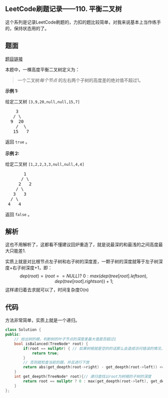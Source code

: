 ## LeetCode刷题记录——110. 平衡二叉树



这个系列是记录LeetCode刷题的，力扣的题比较简单，对我来说基本上当作练手的，保持状态用的了。



## 题面

[题目链接](https://leetcode-cn.com/problems/balanced-binary-tree/)


<p>本题中，一棵高度平衡二叉树定义为：</p>

<blockquote>
<p>一个二叉树<em>每个节点&nbsp;</em>的左右两个子树的高度差的绝对值不超过1。</p>
</blockquote>

<p><strong>示例 1:</strong></p>

<p>给定二叉树 <code>[3,9,20,null,null,15,7]</code></p>

<pre>    3
   / \
  9  20
    /  \
   15   7</pre>

<p>返回 <code>true</code> 。<br>
<br>
<strong>示例 2:</strong></p>

<p>给定二叉树 <code>[1,2,2,3,3,null,null,4,4]</code></p>

<pre>       1
      / \
     2   2
    / \
   3   3
  / \
 4   4
</pre>

<p>返回&nbsp;<code>false</code> 。</p>



## 解析

这也不用解析了，这都看不懂建议回炉重造了，就是说最深的和最浅的之间高度最大只能差1.

实质上就是对比根节点左子树和右子树的深度差，一颗子树的深度就等于左子树深度+右子树深度+1，即：
$$
dep(root) = (root == NULL) ?\ 0 :max(dep(tree[root].leftson) , dep(tree[root].rightson)) + 1;
$$
这样递归着去求就可以了，时间复杂度O(n)

## 代码

方法非常简单，实质上就是一个递归。

```C++
class Solution {
public:
    // 给出树的根，判断树的叶子节点的深度差最大值是否超过1
    bool isBalanced(TreeNode* root) {
        if(root == nullptr) { // 如果树根就是空的的话那么会造成访问错误的情况，应当避免
            return true;
        }
        // 否则就检查当前的跟，并且进行下放
        return abs(get_deepth(root->right) - get_deepth(root->left)) <= 1 && isBalanced(root->left) && isBalanced(root->right);
    }
    int get_deepth(TreeNode* root){// 递归查找以root为树根的子树的深度
        return root == nullptr ? 0 : max(get_deepth(root->left), get_deepth(root->right)) + 1;
    }
};
```




